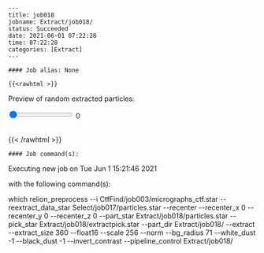 
    ---
    title: job018
    jobname: Extract/job018/
    status: Succeeded
    date: 2021-06-01 07:22:28
    time: 07:22:28
    categories: [Extract]
    ---
    
    #### Job alias: None
    
    {{<rawhtml >}} 
   
<div class="center">
<p>Preview of random extracted particles:<p>
<input id="valR" type="range" min="0" max="97" value="0" step="1" oninput="showVal(this.value)" onchange="showVal(this.value)" />
<span id="range">0</span>
<img id="img" width="200">
</div>

<script>
    
    var val = document.getElementById("valR").value;
        document.getElementById("range").innerHTML=val;
        document.getElementById("img").src = val + ".jpg";
        function showVal(newVal){
          document.getElementById("range").innerHTML=newVal;
          document.getElementById("img").src = newVal+ ".jpg";
        }
</script>
<br>
 {{< /rawhtml >}}
    
    #### Job command(s):
    
    
 
 Executing new job on Tue Jun  1 15:21:46 2021
 
 with the following command(s): 

which relion_preprocess --i CtfFind/job003/micrographs_ctf.star --reextract_data_star Select/job017/particles.star --recenter --recenter_x 0 --recenter_y 0 --recenter_z 0 --part_star Extract/job018/particles.star --pick_star Extract/job018/extractpick.star --part_dir Extract/job018/ --extract --extract_size 360 --float16  --scale 256 --norm --bg_radius 71 --white_dust -1 --black_dust -1 --invert_contrast   --pipeline_control Extract/job018/
 
 

    
